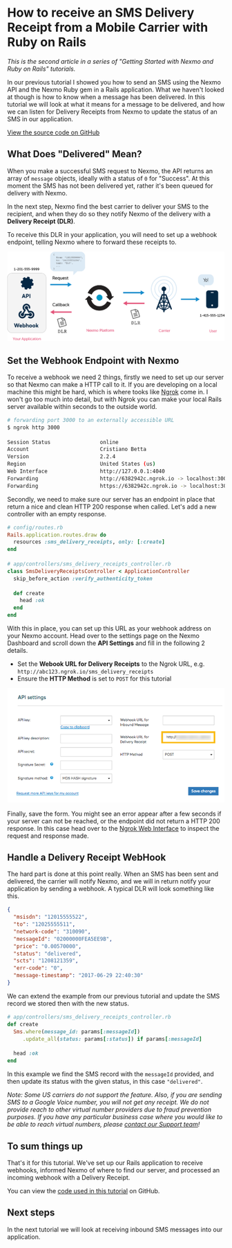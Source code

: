 # How to receive an SMS Delivery Receipt from a Mobile Carrier with Ruby on Rails

_This is the second article in a series of "Getting Started with Nexmo and Ruby on Rails" tutorials._

In our previous tutorial I showed you how to send an SMS using the Nexmo API and the Nexmo Ruby gem in a Rails application. What we haven't looked at though is how to know when a message has been delivered. In this tutorial we will look at what it means for a message to be delivered, and how we can listen for Delivery Receipts from Nexmo to update the status of an SMS in our application.

[View the source code on GitHub](https://github.com/workbetta/nexmo-rails-quickstart/blob/master/app/controllers/sms_delivery_receipts_controller.rb)

## What Does "Delivered" Mean?

When you make a successful SMS request to Nexmo, the API returns an array of `message` objects, ideally with a status of `0` for "Success". At this moment the SMS has not been delivered yet, rather it's been queued for delivery with Nexmo.

In the next step, Nexmo find the best carrier to deliver your SMS to the recipient, and when they do so they notify Nexmo of the delivery with a **Delivery Receipt (DLR)**.

To receive this DLR in your application, you will need to set up a webhook endpoint, telling Nexmo where to forward these receipts to.

![DLR flow](sms-delivery-receipts/diagram-dlr.png)

## Set the Webhook Endpoint with Nexmo

To receive a webhook we need 2 things, firstly we need to set up our server so that Nexmo can make a HTTP call to it. If you are developing on a local machine this might be hard, which is where tooks like [Ngrok](http://ngrok.io) come in. I won't go too much into detail, but with Ngrok you can make your local Rails server available within seconds to the outside world.

```sh
# forwarding port 3000 to an externally accessible URL
$ ngrok http 3000

Session Status                online
Account                       Cristiano Betta
Version                       2.2.4
Region                        United States (us)
Web Interface                 http://127.0.0.1:4040
Forwarding                    http://6382942c.ngrok.io -> localhost:3000
Forwarding                    https://6382942c.ngrok.io -> localhost:3000
```

Secondly, we need to make sure our server has an endpoint in place that return a nice and clean HTTP 200 response when called. Let's add a new controller with an empty response.

```ruby
# config/routes.rb
Rails.application.routes.draw do
  resources :sms_delivery_receipts, only: [:create]
end

# app/controllers/sms_delivery_receipts_controller.rb
class SmsDeliveryReceiptsController < ApplicationController
  skip_before_action :verify_authenticity_token

  def create
    head :ok
  end
end
```

With this in place, you can set up this URL as your webhook address on your Nexmo account. Head over to the settings page on the Nexmo Dashboard and scroll down the **API Settings** and fill in the following 2 details.

- Set the **Webook URL for Delivery Receipts** to the Ngrok URL, e.g. `http://abc123.ngrok.io/sms_delivery_receipts`
- Ensure the **HTTP Method** is set to `POST` for this tutorial

![Webhook Endpoint Configuration](sms-delivery-receipts/endpoint.png)

Finally, save the form. You might see an error appear after a few seconds if your server can not be reached, or the endpoint did not return a HTTP 200 response. In this case head over to the [Ngrok Web Interface](http://127.0.0.1:4040) to inspect the request and response made.

## Handle a Delivery Receipt WebHook

The hard part is done at this point really. When an SMS has been sent and delivered, the carrier will notify Nexmo, and we will in return notify your application by sending a webhook. A typical DLR will look something like this.

```json
{
  "msisdn": "12015555522",
  "to": "12025555511",
  "network-code": "310090",
  "messageId": "02000000FEA5EE9B",
  "price": "0.00570000",
  "status": "delivered",
  "scts": "1208121359",
  "err-code": "0",
  "message-timestamp": "2017-06-29 22:40:30"
}
```

We can extend the example from our previous tutorial and update the SMS record we stored then with the new status.

```ruby
# app/controllers/sms_delivery_receipts_controller.rb
def create
  Sms.where(message_id: params[:messageId])
     .update_all(status: params[:status]) if params[:messageId]

  head :ok
end
```

In this example we find the SMS record with the `messageId` provided, and then update its status with the given status, in this case `"delivered"`.

_Note: Some US carriers do not support the feature. Also, if you are sending SMS to a Google Voice number, you will not get any receipt. We do not provide reach to other virtual number providers due to fraud prevention purposes. If you have any particular business case where you would like to be able to reach virtual numbers, please [contact our Support team](https://www.nexmo.com/contact-sales)!_

## To sum things up

That's it for this tutorial. We've set up our Rails application to receive webhooks, informed Nexmo of where to find our server, and processed an incoming webhook with a Delivery Receipt.

You can view the [code used in this tutorial](ttps://github.com/workbetta/nexmo-rails-quickstart/blob/master/app/controllers/sms_delivery_receipts_controller.rb) on GitHub.

## Next steps

In the next tutorial we will look at receiving inbound SMS messages into our application.
